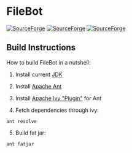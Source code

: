 # FileBot
[![SourceForge](https://img.shields.io/sourceforge/dt/filebot/filebot.svg)](https://sourceforge.net/projects/filebot/files/filebot/)
[![SourceForge](https://img.shields.io/sourceforge/dm/filebot/filebot.svg)](https://sourceforge.net/projects/filebot/files/filebot/)
[![SourceForge](https://img.shields.io/sourceforge/dw/filebot/filebot.svg)](https://sourceforge.net/projects/filebot/files/filebot/)

## Build Instructions

How to build FileBot in a nutshell:

1. Install current [JDK](http://java.sun.com/)

2. Install [Apache Ant](http://ant.apache.org/)

3. Install [Apache Ivy "Plugin"](http://ant.apache.org/ivy/download.cgi) for Ant

4. Fetch dependencies through ivy:

```ant resolve```

5. Build fat jar:

```ant fatjar```
